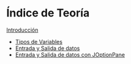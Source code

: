 # Índice de Teoría
[Introducción](teoriaJAVA/Introduccion.md#introduccion)
- [Tipos de Variables](teoriaJAVA/TiposDeVariables.md#tiposdevariables)
- [Entrada y Salida de datos](teoriaJAVA/Entrada&Salida.md#entrada&salida)
- [Entrada y Salida de datos con JOptionPane](teoriaJAVA/Entrada&SalidaJOptionPane.md#entrada&salidajoptionpane)

